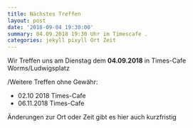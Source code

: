 ```yaml
---
title: Nächstes Treffen
layout: post
date: '2018-09-04 19:30:00'
summary: 04.09.2018 19:30 Uhr im Timescafe .
categories: jekyll pixyll Ort Zeit
---
```


Wir Treffen uns am Dienstag dem **04.09.2018** in Times-Cafe Worms/Ludwigsplatz

/Weitere Treffen ohne Gewähr:

* 02.10 2018 Times-Cafe
* 06.11.2018 Times-Cafe

Änderungen zur Ort oder Zeit gibt es hier auch kurzfristig